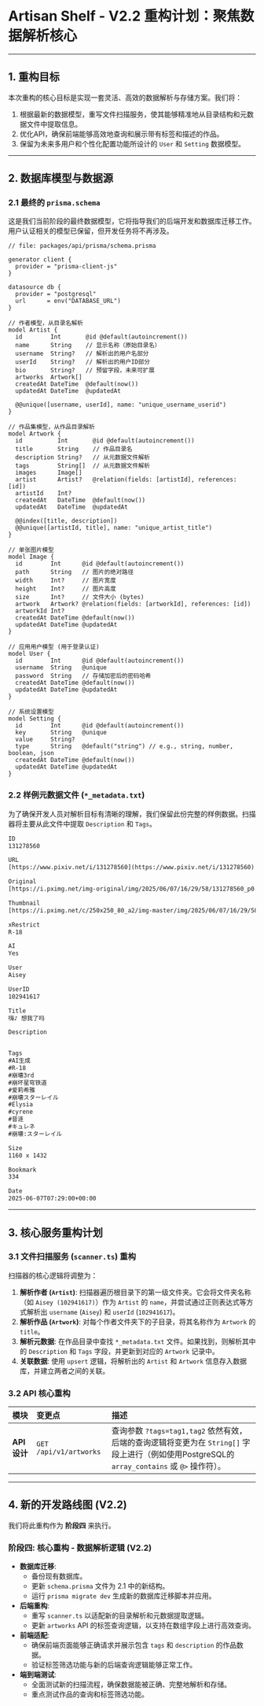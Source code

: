 # Artisan Shelf - V2.2 重构计划：聚焦数据解析核心

---

## 1. 重构目标

本次重构的核心目标是实现一套灵活、高效的数据解析与存储方案。我们将：

1.  根据最新的数据模型，重写文件扫描服务，使其能够精准地从目录结构和元数据文件中提取信息。
2.  优化API，确保前端能够高效地查询和展示带有标签和描述的作品。
3.  保留为未来多用户和个性化配置功能所设计的 `User` 和 `Setting` 数据模型。

---

## 2. 数据库模型与数据源

### 2.1 最终的 `prisma.schema`

这是我们当前阶段的最终数据模型，它将指导我们的后端开发和数据库迁移工作。用户认证相关的模型已保留，但开发任务将不再涉及。

```prisma
// file: packages/api/prisma/schema.prisma

generator client {
  provider = "prisma-client-js"
}

datasource db {
  provider = "postgresql"
  url      = env("DATABASE_URL")
}

// 作者模型，从目录名解析
model Artist {
  id        Int       @id @default(autoincrement())
  name      String    // 显示名称（原始目录名）
  username  String?   // 解析出的用户名部分
  userId    String?   // 解析出的用户ID部分
  bio       String?   // 预留字段，未来可扩展
  artworks  Artwork[]
  createdAt DateTime  @default(now())
  updatedAt DateTime  @updatedAt

  @@unique([username, userId], name: "unique_username_userid")
}

// 作品集模型，从作品目录解析
model Artwork {
  id          Int       @id @default(autoincrement())
  title       String    // 作品目录名
  description String?   // 从元数据文件解析
  tags        String[]  // 从元数据文件解析
  images      Image[]
  artist      Artist?   @relation(fields: [artistId], references: [id])
  artistId    Int?
  createdAt   DateTime  @default(now())
  updatedAt   DateTime  @updatedAt

  @@index([title, description])
  @@unique([artistId, title], name: "unique_artist_title")
}

// 单张图片模型
model Image {
  id        Int      @id @default(autoincrement())
  path      String   // 图片的绝对路径
  width     Int?     // 图片宽度
  height    Int?     // 图片高度
  size      Int?     // 文件大小 (bytes)
  artwork   Artwork? @relation(fields: [artworkId], references: [id])
  artworkId Int?
  createdAt DateTime @default(now())
  updatedAt DateTime @updatedAt
}

// 应用用户模型 (用于登录认证)
model User {
  id        Int      @id @default(autoincrement())
  username  String   @unique
  password  String   // 存储加密后的密码哈希
  createdAt DateTime @default(now())
  updatedAt DateTime @updatedAt
}

// 系统设置模型
model Setting {
  id        Int      @id @default(autoincrement())
  key       String   @unique
  value     String?
  type      String   @default("string") // e.g., string, number, boolean, json
  createdAt DateTime @default(now())
  updatedAt DateTime @updatedAt
}
```

### 2.2 样例元数据文件 (`*_metadata.txt`)

为了确保开发人员对解析目标有清晰的理解，我们保留此份完整的样例数据。扫描器将主要从此文件中提取 `Description` 和 `Tags`。

```txt
ID
131278560

URL
[https://www.pixiv.net/i/131278560](https://www.pixiv.net/i/131278560)

Original
[https://i.pximg.net/img-original/img/2025/06/07/16/29/58/131278560_p0.png](https://i.pximg.net/img-original/img/2025/06/07/16/29/58/131278560_p0.png)

Thumbnail
[https://i.pximg.net/c/250x250_80_a2/img-master/img/2025/06/07/16/29/58/131278560_p0_square1200.jpg](https://i.pximg.net/c/250x250_80_a2/img-master/img/2025/06/07/16/29/58/131278560_p0_square1200.jpg)

xRestrict
R-18

AI
Yes

User
Aisey

UserID
102941617

Title
嗨♪ 想我了吗

Description


Tags
#AI生成
#R-18
#崩壊3rd
#崩坏星穹铁道
#爱莉希雅
#崩壊スターレイル
#Elysia
#cyrene
#昔涟
#キュレネ
#崩壊:スターレイル

Size
1160 x 1432

Bookmark
334

Date
2025-06-07T07:29:00+00:00
```

---

## 3. 核心服务重构计划

### 3.1 文件扫描服务 (`scanner.ts`) 重构

扫描器的核心逻辑将调整为：

1.  **解析作者 (`Artist`)**: 扫描器遍历根目录下的第一级文件夹。它会将文件夹名称（如 `Aisey (102941617)`）作为 `Artist` 的 `name`，并尝试通过正则表达式等方式解析出 `username` (`Aisey`) 和 `userId` (`102941617`)。
2.  **解析作品 (`Artwork`)**: 对每个作者文件夹下的子目录，将其名称作为 `Artwork` 的 `title`。
3.  **解析元数据**: 在作品目录中查找 `*_metadata.txt` 文件。如果找到，则解析其中的 `Description` 和 `Tags` 字段，并更新到对应的 `Artwork` 记录中。
4.  **关联数据**: 使用 `upsert` 逻辑，将解析出的 `Artist` 和 `Artwork` 信息存入数据库，并建立两者之间的关联。

### 3.2 API 核心重构

| 模块 | 变更点 | 描述 |
| :--- | :--- | :--- |
| **API 设计** | `GET /api/v1/artworks` | 查询参数 `?tags=tag1,tag2` 依然有效，后端的查询逻辑将变更为在 `String[]` 字段上进行（例如使用PostgreSQL的 `array_contains` 或 `@>` 操作符）。 |

---

## 4. 新的开发路线图 (V2.2)

我们将此重构作为 **阶段四** 来执行。

### 阶段四: 核心重构 - 数据解析逻辑 (V2.2)

* **数据库迁移**:
    * 备份现有数据库。
    * 更新 `schema.prisma` 文件为 2.1 中的新结构。
    * 运行 `prisma migrate dev` 生成新的数据库迁移脚本并应用。
* **后端重构**:
    * 重写 `scanner.ts` 以适配新的目录解析和元数据提取逻辑。
    * 更新 `artworks` API 的标签查询逻辑，以支持在数组字段上进行高效查询。
* **前端适配**:
    * 确保前端页面能够正确请求并展示包含 `tags` 和 `description` 的作品数据。
    * 验证标签筛选功能与新的后端查询逻辑能够正常工作。
* **端到端测试**:
    * 全面测试新的扫描流程，确保数据能被正确、完整地解析和存储。
    * 重点测试作品的查询和标签筛选功能。

